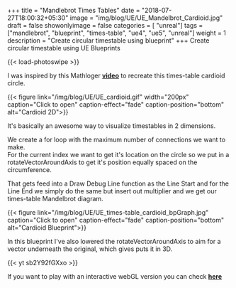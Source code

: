 +++
title = "Mandlebrot Times Tables"
date = "2018-07-27T18:00:32+05:30"
image = "img/blog/UE/UE_Mandelbrot_Cardioid.jpg"
draft = false
showonlyimage = false
categories = [ "unreal"]
tags = ["mandlebrot", "blueprint", "times-table", "ue4", "ue5", "unreal"]
weight = 1
description = "Create circular timestable using blueprint"
+++
Create circular timestable using UE Blueprints
<!--more-->
{{< load-photoswipe >}}

I was inspired by this Mathloger [**video**]( https://www.youtube.com/watch?v=qhbuKbxJsk8) to recreate this times-table cardioid circle.

{{< figure link="/img/blog/UE/UE_cardioid.gif" width="200px" caption="Click to open" caption-effect="fade" caption-position="bottom" alt="Cardioid 2D">}}

 It's basically an awesome way to visualize timestables in 2 dimensions.   

We create a for loop with the maximum number of connections we want to make.  
For the current index we want to get it's location on the circle so we put in a rotateVectorAroundAxis
to get it's position equally spaced on the circumference.

That gets feed into a Draw Debug Line function as the Line Start and for the Line End we simply do the same but 
insert out multiplier and we get our times-table Mandelbrot diagram.

{{< figure link="/img/blog/UE/UE_times-table_cardioid_bpGraph.jpg" caption="Click to open" caption-effect="fade" caption-position="bottom" alt="Cardioid Blueprint">}}


In this blueprint I've also lowered the rotateVectorAroundAxis to aim for a vector underneath the original, which gives puts it in 3D.


{{< yt sb2Y92fGXxo >}}

If you want to play with an interactive webGL version you can check [**here**](https://mathiaslengler.github.io/TimesTableWebGL/)
